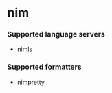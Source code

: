 <!--- THIS DOCUMENT IS AUTOMATICALLY GENERATED, DON'T EDIT IT -->
# nim

### Supported language servers

- nimls

### Supported formatters

- nimpretty
